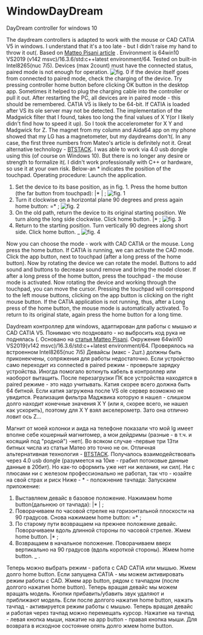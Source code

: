 # WindowDayDream
DayDream controller for windows 10


  The daydream controllers is adapted to work with the mouse or CAD CATIA V5 in windows. I understand that it's a too late - but I didn't raise my hand to throw it out(.
Based on [Matteo Pisani article](https://hackernoon.com/how-i-hacked-google-daydream-controller-c4619ef318e4) .
Environment is 64win10 VS2019 (v142 msvc)/16.3.6/std:c++latest environment/64. Tested on built-in Intel8265(nuc 7i5).
  Devices (max 2count) must have the connected status, paired mode is not enough for operation. 
  ![fig. 0](https://github.com/Martmath/WindowDayDream/tree/master/WindowDayDream/picture/0.png?raw=true)
  if the device itself goes from connected to paired mode, check the charging of the device. 
Try pressing controller home button before clicking OK button in the desktop app.
Sometimes it helped to plug the charging cable into the controller or pull it out.
After restarting the PC, all devices are in paired mode - this should be remembered. 
CATIA V5 is likely to be 64-bit. If CATIA is loaded after VS its ole server may not be detected.
The implementation of the Madgwick filter that I found, takes too long the final values of X Y(or I likely didn't find how to speed it up). So I took the accelerometer for X Y and Madgwick for Z.
The magnet from my column and Aida64 app on my phone showed that my LG has a magnetometer, but my daydreams don't(.
In any case, the first three numbers from Mateo's article is definitely not it.
Great alternative technology - [BTSTACK](https://github.com/bluekitchen/btstack).
I was able to work via 4.0 usb dongle using this (of course on Windows 10). But there is no longer any desire or strength to formalize it(.
I didn't work professionally with C++ or hardware, so use it at your own risk.
Below-an * indicates the position of the touchpad. 
Operating procedure:
Launch the application.
1) Set the device to its base position, as in fig. 1. Press the home button (the far button from touchpad): |* | ; 
![fig. 1](https://github.com/Martmath/WindowDayDream/tree/master/WindowDayDream/picture/1.png?raw=true)
2) Turn it clockwise on a horizontal plane 90 degrees and press again home button: =* ;
![fig. 2](https://github.com/Martmath/WindowDayDream/tree/master/WindowDayDream/picture/2.png?raw=true)
3) On the old path, return the device to its original starting position. We turn along the long side clockwise. Click home button. |* ;
![fig. 3](https://github.com/Martmath/WindowDayDream/tree/master/WindowDayDream/picture/3.png?raw=true)
4) Return to the starting position. Turn vertically 90 degrees along short side. Click home button. _ 
![fig. 4](https://github.com/Martmath/WindowDayDream/tree/master/WindowDayDream/picture/4.png?raw=true)

 Now you can choose the mode - work with CAD CATIA or the mouse. Long press the home button.
If CATIA is running, we can activate the CAD mode. Click the app button, next to
touchpad (after a long press of the home button). Now by rotating the device we can rotate the model.
Buttons to add sound and buttons to decrease sound remove and bring the model closer.
If after a long press of the home button, press the touchpad - the mouse mode is activated.
Now rotating the device and working through the touchpad, you can move the cursor. Pressing the touchpad will correspond to the left mouse buttons, clicking on the app button is clicking on the right mouse button.
If the CATIA application is not running, thus, after a Long press of the home button, the mouse mode is automatically activated.
To return to its original state, again press the home button for a long time.

 
 Daydream контроллер для windows, адаптирован для работы с мышью и CAD CATIA V5. Понимаю что поздновато - но выбросить код рука не поднялась (.
Основано на [статья Matteo Pisani](https://hackernoon.com/how-i-hacked-google-daydream-controller-c4619ef318e4).
Окружение 64win10 VS2019(v142 msvc)/16.3.6/std:c++latest environment/64. Проверялось на встроенном Intel8265(nuc 7i5)
Девайсы (макс - 2шт.) должны быть приконекчены, сопряжения для работы недостаточно. Если устройство само переходит из connected в paired режим - проверьте зарядку устройства. 
Иногда помогало воткнуть кабель в контроллер или наоборот вытащить.
После перезагрузки ПК все устройства находятся в paired режиме - это надо учитывать.
Катия скорее всего должна быть 64 битной. Если катия загружена после VS ole сервер возможно не увидится.
Реализация фильтра Маджвика которую я нашел - слишком долго находит конечные значения X Y (или я, скорее всего, не нашел как ускорить), поэтому для X Y взял акселерометр. Зато она отлично ловит ось Z...

Магнит от моей колонки и аида на телефоне показали что мой lg имеет вполне себе кошерный магнитомер, а мои дейдримы (разные - в т.ч. и косящий под "родной") -нет(. 
Во всяком случае -первые три 13ти битных числа из статьи Матео это точно не он.
Отличная альтернативная технология - [BTSTACK](https://github.com/bluekitchen/btstack).
 Получалось взаимодействовать через 4.0 usb dongle (разумеется на 10ке - грабил потоковые данные данные в 20бит). Но как-то оформить уже нет ни желания, ни сил(.
Ни с плюсами ни с железом профессионально не работал, так что - юзайте на свой страх и риск
Ниже - * - положнение тачпада:
Запускаем приложение:
 1) Выставляем девайс в базовое положение. Нажимаем home button(дальнюю от тачпада): |* | ;
 2) Поворачиваем по часовой стрелке на горизонтальной плоскости на 90 градусов. Снова нажимаем home button: =* ;
 3) По старому пути возвращаем на прежнее положение девайс. Поворачиваем вдоль длинной стороны по часовой стрелке. Жмем home button. |* ;
 4) Возвращаем в начальное положение. Поворачиваем вверх вертикально на 90 градусов (вдоль короткой стороны). Жмем home button. _ .
 
  Теперь можно выбрать режим - работа с CAD CATIA или мышью. Жмем долго home button.
Если запущена CATIA - мы можем активировать режим работы с CAD. Жмем арр button, рядом с тачпадом (после долгого нажатия home button). Теперь вращая девайс мы можем вращать модель.
Кнопки прибавить/убавить звук удаляют и приближают модель.
 Если после долгого нажатия home button, нажать тачпад - активируется режим работы с мышью. Теперь вращая девайс и работая через тачпад можно перемещать курсор.
 Нажатие на тачпад - левая кнопка мыши, нажатие на app button - правая кнопка мыши.
Для возврата в исходное состояние опять долго жмем home button.
